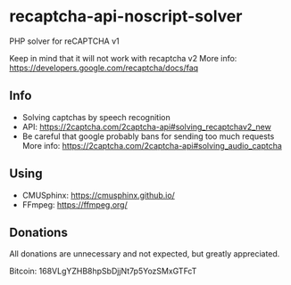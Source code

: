 # recaptcha-api-noscript-solver
PHP solver for reCAPTCHA v1

Keep in mind that it will not work with recaptcha v2 More info: https://developers.google.com/recaptcha/docs/faq

## Info
- Solving captchas by speech recognition
- API: https://2captcha.com/2captcha-api#solving_recaptchav2_new
- Be careful that google probably bans for sending too much requests More info: https://2captcha.com/2captcha-api#solving_audio_captcha

## Using
- CMUSphinx: https://cmusphinx.github.io/
- FFmpeg: https://ffmpeg.org/

## Donations
All donations are unnecessary and not expected, but greatly appreciated.

Bitcoin: 168VLgYZHB8hpSbDjjNt7p5YozSMxGTFcT